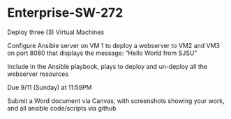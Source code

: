 # Enterprise-SW-272

Deploy three (3) Virtual Machines

Configure Ansible server on VM 1 to deploy a webserver to VM2 and VM3 on port 8080 that displays the message: “Hello World from SJSU”

Include in the Ansible playbook, plays to deploy and un-deploy all the webserver resources

Due 9/11 (Sunday) at 11:59PM

Submit a Word document via Canvas, with screenshots showing your work, and all ansible code/scripts via github
